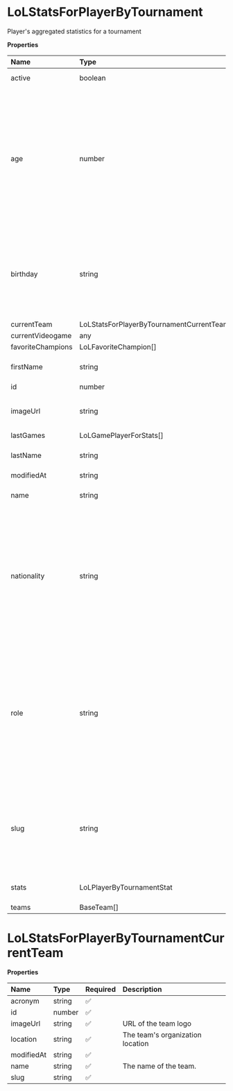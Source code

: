 # LoLStatsForPlayerByTournament

Player's aggregated statistics for a tournament

**Properties**

| Name              | Type                                     | Required | Description                                                                                                                                                                                                                                    |
| :---------------- | :--------------------------------------- | :------- | :--------------------------------------------------------------------------------------------------------------------------------------------------------------------------------------------------------------------------------------------- |
| active            | boolean                                  | ✅       | Whether player is active                                                                                                                                                                                                                       |
| age               | number                                   | ✅       | Age of the player, `null` if unknown. When `birthday` is `null`, `age` is an approxiamation. Read more about [players' age](/docs/about-players-age) <br/>**Note**: This field is only present for users running the Historical plan or above. |
| birthday          | string                                   | ✅       | Birth day of the player, `YYYY-MM-DD` format. `null` if unknown. <br/>**Note**: This field is only present for users running the Historical plan or above.                                                                                     |
| currentTeam       | LoLStatsForPlayerByTournamentCurrentTeam | ✅       |                                                                                                                                                                                                                                                |
| currentVideogame  | any                                      | ✅       |                                                                                                                                                                                                                                                |
| favoriteChampions | LoLFavoriteChampion[]                    | ✅       |                                                                                                                                                                                                                                                |
| firstName         | string                                   | ✅       | First name of the player. `null` if unknown                                                                                                                                                                                                    |
| id                | number                                   | ✅       | ID of the player                                                                                                                                                                                                                               |
| imageUrl          | string                                   | ✅       | URL to the photo of the player. `null` if not available.                                                                                                                                                                                       |
| lastGames         | LoLGamePlayerForStats[]                  | ✅       |                                                                                                                                                                                                                                                |
| lastName          | string                                   | ✅       | Last name of the player. `null` if unknown                                                                                                                                                                                                     |
| modifiedAt        | string                                   | ✅       |                                                                                                                                                                                                                                                |
| name              | string                                   | ✅       | Professional name of the player                                                                                                                                                                                                                |
| nationality       | string                                   | ✅       | Country code matching the nationality of the player according to the ISO 3166-1 standard (Alpha-2 code). <br/>In addition to the standard, the `XK` code is used for Kosovo. <br/>`null` if unknown                                            |
| role              | string                                   | ✅       | Role/position of the player. Field value varies depending on the video game.`null` if unknown. <br/>**Note**: role is only available for DotA 2, League of Legends, and Overwatch players. <br/>`null` for other video games.                  |
| slug              | string                                   | ✅       | Unique, human-readable identifier for the player. <br/>`id` and `slug` can be used interchangeably throughout the API.                                                                                                                         |
| stats             | LoLPlayerByTournamentStat                | ✅       | Player's statistics for a tournament                                                                                                                                                                                                           |
| teams             | BaseTeam[]                               | ✅       |                                                                                                                                                                                                                                                |

# LoLStatsForPlayerByTournamentCurrentTeam

**Properties**

| Name       | Type   | Required | Description                      |
| :--------- | :----- | :------- | :------------------------------- |
| acronym    | string | ✅       |                                  |
| id         | number | ✅       |                                  |
| imageUrl   | string | ✅       | URL of the team logo             |
| location   | string | ✅       | The team's organization location |
| modifiedAt | string | ✅       |                                  |
| name       | string | ✅       | The name of the team.            |
| slug       | string | ✅       |                                  |

<!-- This file was generated by liblab | https://liblab.com/ -->
